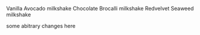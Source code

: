 Vanilla Avocado milkshake
Chocolate Brocalli milkshake
Redvelvet Seaweed milkshake

some abitrary changes here
